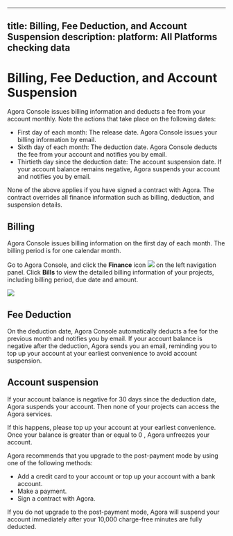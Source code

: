 
---
title: Billing, Fee Deduction, and Account Suspension
description: 
platform: All Platforms
checking data
---
# Billing, Fee Deduction, and Account Suspension
Agora Console issues billing information and deducts a fee from your account monthly. Note the actions that take place on the following dates:

- First day of each month: The release date. Agora Console issues your billing information by email.
- Sixth day of each month: The deduction date. Agora Console deducts the fee from your account and notifies you by email.
- Thirtieth day since the deduction date: The account suspension date. If your account balance remains negative, Agora suspends your account and notifies you by email. 

<div class="alert info"> None of the above applies if you have signed a contract with Agora. The contract overrides all finance information such as billing, deduction, and suspension details.</div>

## Billing

Agora Console issues billing information on the first day of each month. The billing period is for one calendar month.

Go to Agora Console, and click the **Finance** icon ![](https://web-cdn.agora.io/docs-files/1562666103550) on the left navigation panel. Click **Bills** to view the detailed billing information of your projects, including billing period, due date and amount.

![](https://web-cdn.agora.io/docs-files/1568807592721)

## Fee Deduction

On the deduction date, Agora Console automatically deducts a fee for the previous month and notifies you by email. If your account balance is negative after the deduction, Agora sends you an email, reminding you to top up your account at your earliest convenience to avoid account suspension. 

## Account suspension

If your account balance is negative for 30 days since the deduction date, Agora suspends your account. Then none of your projects can access the Agora services. 

If this happens, please top up your account at your earliest convenience. Once your balance is greater than or equal to 0 , Agora unfreezes your account. 

<div class="alert note">Agora recommends that you upgrade to the post-payment mode by using one of the following methods:<ul><li>Add a credit card to your account or top up your account with a bank account.</li><li>Make a payment.</li><li>Sign a contract with Agora.</li></ul>If you do not upgrade to the post-payment mode, Agora will suspend your account immediately after your 10,000 charge-free minutes are fully deducted.</div>
